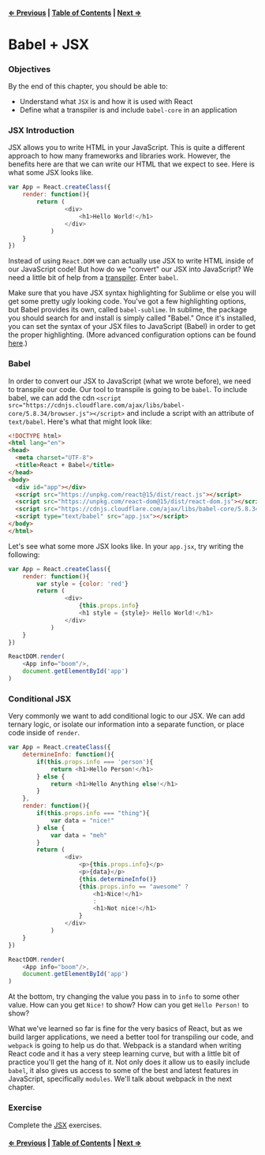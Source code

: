 #### [⇐ Previous](./01-intro.md) | [Table of Contents](./../readme.md) | [Next ⇒](./03-webpack.md)

# Babel + JSX

### Objectives

By the end of this chapter, you should be able to:

- Understand what `JSX` is and how it is used with React
- Define what a transpiler is and include `babel-core` in an application

### JSX Introduction

JSX allows you to write HTML in your JavaScript. This is quite a different approach to how many frameworks and libraries work. However, the benefits here are that we can write our HTML that we expect to see. Here is what some JSX looks like.

```js
var App = React.createClass({
    render: function(){
        return (
                <div>
                    <h1>Hello World!</h1>
                </div>
            )
    }
})
```

Instead of using `React.DOM` we can actually use JSX to write HTML inside of our JavaScript code! But how do we "convert" our JSX into JavaScript? We need a little bit of help from a [transpiler](https://scotch.io/tutorials/javascript-transpilers-what-they-are-why-we-need-them). Enter `babel`.

Make sure that you have JSX syntax highlighting for Sublime or else you will get some pretty ugly looking code. You've got a few highlighting options, but Babel provides its own, called `babel-sublime`. In sublime, the package you should search for and install is simply called "Babel." Once it's installed, you can set the syntax of your JSX files to JavaScript (Babel) in order to get the proper highlighting. (More advanced configuration options can be found [here](https://github.com/babel/babel-sublime).)

### Babel

In order to convert our JSX to JavaScript (what we wrote before), we need to transpile our code. Our tool to transpile is going to be `babel`. To include babel, we can add the cdn `<script src="https://cdnjs.cloudflare.com/ajax/libs/babel-core/5.8.34/browser.js"></script>` and include a script with an attribute of `text/babel`. Here's what that might look like: 

```html
<!DOCTYPE html>
<html lang="en">
<head>
  <meta charset="UTF-8">
  <title>React + Babel</title>
</head>
<body>
  <div id="app"></div>
  <script src="https://unpkg.com/react@15/dist/react.js"></script>
  <script src="https://unpkg.com/react-dom@15/dist/react-dom.js"></script>
  <script src="https://cdnjs.cloudflare.com/ajax/libs/babel-core/5.8.34/browser.js"></script>
  <script type="text/babel" src="app.jsx"></script>
</body>
</html>
```

Let's see what some more JSX looks like. In your `app.jsx`, try writing the following:

```js
var App = React.createClass({
    render: function(){
        var style = {color: 'red'}
        return (
                <div>
                    {this.props.info}
                    <h1 style = {style}> Hello World!</h1>
                </div>
            )
    }
})

ReactDOM.render(
    <App info="boom"/>,
    document.getElementById('app')
)
```

### Conditional JSX

Very commonly we want to add conditional logic to our JSX. We can add ternary logic, or isolate our information into a separate function, or place code inside of `render`.

```js
var App = React.createClass({
    determineInfo: function(){
        if(this.props.info === 'person'){
            return <h1>Hello Person!</h1>
        } else {
            return <h1>Hello Anything else!</h1>
        }
    },
    render: function(){
        if(this.props.info === "thing"){
            var data = "nice!"
        } else {
            var data = "meh"
        }
        return (
                <div>
                    <p>{this.props.info}</p>
                    <p>{data}</p>
                    {this.determineInfo()}
                    {this.props.info == "awesome" ? 
                        <h1>Nice!</h1>
                        :
                        <h1>Not nice!</h1>
                    }
                </div>
            )
    }
})

ReactDOM.render(
    <App info="boom"/>,
    document.getElementById('app')
)
```

At the bottom, try changing the value you pass in to `info` to some other value. How can you get `Nice!` to show? How can you get `Hello Person!` to show?

What we've learned so far is fine for the very basics of React, but as we build larger applications, we need a better tool for transpiling our code, and `webpack` is going to help us do that. Webpack is a standard when writing React code and it has a very steep learning curve, but with a little bit of practice you'll get the hang of it. Not only does it allow us to easily include `babel`, it also gives us access to some of the best and latest features in JavaScript, specifically `modules`. We'll talk about webpack in the next chapter.

### Exercise

Complete the [JSX](https://github.com/rithmschool/react_curriculum_exercises/blob/master/Unit-01/02-jsx/readme.md) exercises.

#### [⇐ Previous](./01-intro.md) | [Table of Contents](./../readme.md) | [Next ⇒](./03-webpack.md)
